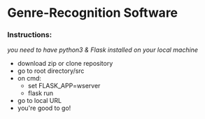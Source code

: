 # Genre-Recognition Software

### Instructions:
_you need to have python3 & Flask installed on your local machine_

* download zip or clone repository
* go to root directory/src
* on cmd:   
  * set FLASK_APP=wserver  
  * flask run  
* go to local URL
* you're good to go!
